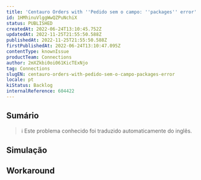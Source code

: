 ```yaml
---
title: 'Centauro Orders with ''Pedido sem o campo: ''packages'' error'
id: 1HMhinuVlggWwQZPuNchiX
status: PUBLISHED
createdAt: 2022-06-24T13:10:45.752Z
updatedAt: 2022-11-25T21:55:50.588Z
publishedAt: 2022-11-25T21:55:50.588Z
firstPublishedAt: 2022-06-24T13:10:47.095Z
contentType: knownIssue
productTeam: Connections
author: 2mXZkbi0oi061KicTExNjo
tag: Connections
slugEN: centauro-orders-with-pedido-sem-o-campo-packages-error
locale: pt
kiStatus: Backlog
internalReference: 604422
---
```


## Sumário

>ℹ️ Este problema conhecido foi traduzido automaticamente do inglês.



## Simulação



## Workaround



